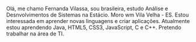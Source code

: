 Olá, me chamo Fernanda Vilassa, sou brasileira, estudo Análise e Desnvolvimentos de Sistemas na Estácio.
Moro wm Vila Velha - ES.
Estou interessada em aprender novas linguagens e criar aplicações.
Atualmente estou aprendendo Java, HTML5, CSS3, JavaScript, C e C++.
Pretendo trabalhar na área de TI. 
